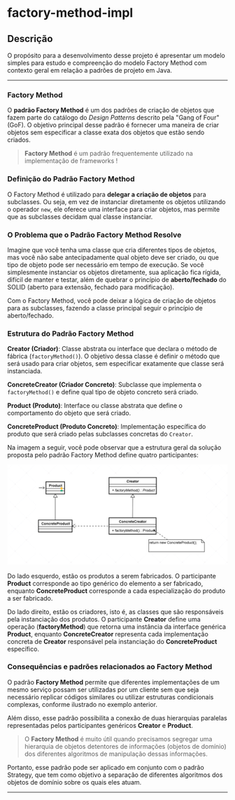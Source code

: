 # factory-method-impl

## Descrição
O propósito para a desenvolvimento desse projeto é apresentar um modelo simples para estudo e compreenção do modelo Factory Method com contexto geral em relação a padrões de projeto em Java.

<hr>

### Factory Method
O **padrão Factory Method** é um dos padrões de criação de objetos que fazem parte do catálogo do *Design Patterns* descrito pela "Gang of Four" (GoF). O objetivo principal desse padrão é fornecer uma maneira de criar objetos sem especificar a classe exata dos objetos que estão sendo criados.

> **Factory Method** é um padrão frequentemente utilizado na implementação de frameworks !

### Definição do Padrão Factory Method

O Factory Method é utilizado para **delegar a criação de objetos** para subclasses. Ou seja, em vez de instanciar diretamente os objetos utilizando o operador `new`, ele oferece uma interface para criar objetos, mas permite que as subclasses decidam qual classe instanciar.

###  O Problema que o Padrão Factory Method Resolve

Imagine que você tenha uma classe que cria diferentes tipos de objetos, mas você não sabe antecipadamente qual objeto deve ser criado, ou que tipo de objeto pode ser necessário em tempo de execução. Se você simplesmente instanciar os objetos diretamente, sua aplicação fica rígida, difícil de manter e testar, além de quebrar o princípio de **aberto/fechado** do SOLID (aberto para extensão, fechado para modificação).

Com o Factory Method, você pode deixar a lógica de criação de objetos para as subclasses, fazendo a classe principal seguir o princípio de aberto/fechado.

### Estrutura do Padrão Factory Method
**Creator (Criador)**: Classe abstrata ou interface que declara o método de fábrica (`factoryMethod()`). O objetivo dessa classe é definir o método que será usado para criar objetos, sem especificar exatamente que classe será instanciada.

**ConcreteCreator (Criador Concreto)**: Subclasse que implementa o `factoryMethod()` e define qual tipo de objeto concreto será criado.

**Product (Produto)**: Interface ou classe abstrata que define o comportamento do objeto que será criado.

**ConcreteProduct (Produto Concreto)**: Implementação específica do produto que será criado pelas subclasses concretas do `Creator`.

Na imagem a seguir, você pode observar que a estrutura geral da solução proposta pelo padrão Factory Method define quatro participantes:

<picture>
    <img alt="home page MalDec Labs" src="./github/assets/model-fm.png">
</picture>

Do lado esquerdo, estão os produtos a serem fabricados. O participante **Product** corresponde ao tipo genérico do elemento a ser fabricado, enquanto **ConcreteProduct** corresponde a cada especialização do produto a ser fabricado.

Do lado direito, estão os criadores, isto é, as classes que são responsáveis pela instanciação dos produtos. O participante **Creator** define uma operação (**factoryMethod**) que retorna uma instância da interface genérica **Product**, enquanto **ConcreteCreator** representa cada implementação concreta de **Creator** responsável pela instanciação do **ConcreteProduct** específico.

### Consequências e padrões relacionados ao Factory Method

O padrão **Factory Method** permite que diferentes implementações de um mesmo serviço possam ser utilizadas por um cliente sem que seja necessário replicar códigos similares ou utilizar estruturas condicionais complexas, conforme ilustrado no exemplo anterior.

Além disso, esse padrão possibilita a conexão de duas hierarquias paralelas representadas pelos participantes genéricos **Creator** e **Product**.

> O **Factory Method** é muito útil quando precisamos segregar uma hierarquia de objetos detentores de informações (objetos de domínio) dos diferentes algoritmos de manipulação dessas informações.

Portanto, esse padrão pode ser aplicado em conjunto com o padrão Strategy, que tem como objetivo a separação de diferentes algoritmos dos objetos de domínio sobre os quais eles atuam.

<hr>


